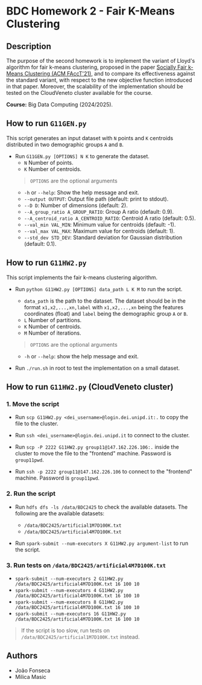 # BDC Homework 2 - Fair K-Means Clustering

## Description

The purpose of the second homework is to implement the variant of Lloyd's algorithm for fair k-means clustering, proposed in the paper [Socially Fair k-Means Clustering (ACM FAccT'21)](https://dl.acm.org/doi/10.1145/3442188.3445906), and to compare its effectiveness against the standard variant, with respect to the new objective function introduced in that paper. Moreover, the scalability of the implementation should be tested on the CloudVeneto cluster available for the course.

**Course:** Big Data Computing (2024/2025).

## How to run `G11GEN.py`

This script generates an input dataset with `N` points and `K` centroids distributed in two demographic groups `A` and `B`.

- Run `G11GEN.py [OPTIONS] N K` to generate the dataset.
  - `N` Number of points.
  - `K` Number of centroids.
  > `OPTIONS` are the optional arguments
  - `-h` or `--help`: Show the help message and exit.
  - `--output OUTPUT`: Output file path (default: print to stdout).
  - `--D D`: Number of dimensions (default: 2).
  - `--A_group_ratio A_GROUP_RATIO`: Group A ratio (default: 0.9).
  - `--A_centroid_ratio A_CENTROID_RATIO`: Centroid A ratio (default: 0.5).
  - `--val_min VAL_MIN`: Minimum value for centroids (default: -1).
  - `--val_max VAL_MAX`: Maximum value for centroids (default: 1).
  - `--std_dev STD_DEV`: Standard deviation for Gaussian distribution (default: 0.1).

## How to run `G11HW2.py`

This script implements the fair k-means clustering algorithm.

- Run `python G11HW2.py [OPTIONS] data_path L K M` to run the script.
  - `data_path` is the path to the dataset. The dataset should be in the format `x1,x2,...,xn,label` with `x1,x2,...,xn` being the features coordinates (float) and `label` being the demographic group `A` or `B`.
  - `L` Number of partitions.
  - `K` Number of centroids.
  - `M` Number of iterations.
  > `OPTIONS` are the optional arguments
  - `-h` or `--help`: show the help message and exit.

- Run `./run.sh` in root to test the implementation on a small dataset.

## How to run `G11HW2.py` (CloudVeneto cluster)

### 1. Move the script

- Run `scp G11HW2.py <dei_username>@login.dei.unipd.it:.` to copy the file to the cluster.

- Run `ssh <dei_username>@login.dei.unipd.it` to connect to the cluster.

- Run `scp -P 2222 G11HW2.py group11@147.162.226.106:.` inside the cluster to move the file to the "frontend" machine. Password is `group11pwd`.
 
- Run `ssh -p 2222 group11@147.162.226.106` to connect to the "frontend" machine. Password is `group11pwd`.

### 2. Run the script

- Run `hdfs dfs -ls /data/BDC2425` to check the available datasets. The following are the available datasets:
  - `/data/BDC2425/artificial1M7D100K.txt`
  - `/data/BDC2425/artificial4M7D100K.txt`

- Run `spark-submit --num-executors X G11HW2.py argument-list` to run the script.

### 3. Run tests on `/data/BDC2425/artificial4M7D100K.txt`
  
- `spark-submit --num-executors 2 G11HW2.py /data/BDC2425/artificial4M7D100K.txt 16 100 10`
- `spark-submit --num-executors 4 G11HW2.py /data/BDC2425/artificial4M7D100K.txt 16 100 10`
- `spark-submit --num-executors 8 G11HW2.py /data/BDC2425/artificial4M7D100K.txt 16 100 10`
- `spark-submit --num-executors 16 G11HW2.py /data/BDC2425/artificial4M7D100K.txt 16 100 10`

> If the script is too slow, run tests on `/data/BDC2425/artificial1M7D100K.txt` instead.

## Authors

- João Fonseca
- Milica Masic
